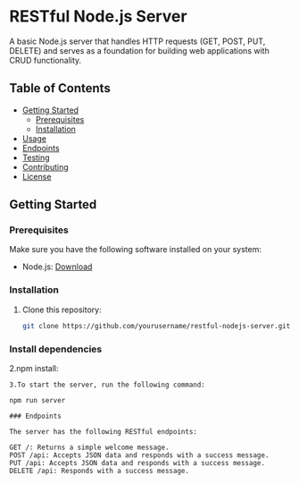 # RESTful Node.js Server

A basic Node.js server that handles HTTP requests (GET, POST, PUT, DELETE) and serves as a foundation for building web applications with CRUD functionality.

## Table of Contents

- [Getting Started](#getting-started)
  - [Prerequisites](#prerequisites)
  - [Installation](#installation)
- [Usage](#usage)
- [Endpoints](#endpoints)
- [Testing](#testing)
- [Contributing](#contributing)
- [License](#license)

## Getting Started

### Prerequisites

Make sure you have the following software installed on your system:

- Node.js: [Download](https://nodejs.org/)

### Installation

1. Clone this repository:

   ```bash
   git clone https://github.com/yourusername/restful-nodejs-server.git

### Install dependencies
2.npm install:

````Usage
3.To start the server, run the following command:

npm run server

### Endpoints

The server has the following RESTful endpoints:

GET /: Returns a simple welcome message.
POST /api: Accepts JSON data and responds with a success message.
PUT /api: Accepts JSON data and responds with a success message.
DELETE /api: Responds with a success message.